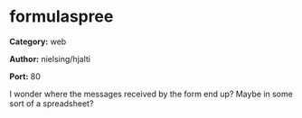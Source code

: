 # formulaspree
**Category:** web

**Author:** nielsing/hjalti

**Port:** 80

I wonder where the messages received by the form end up? Maybe in some sort of a spreadsheet?
